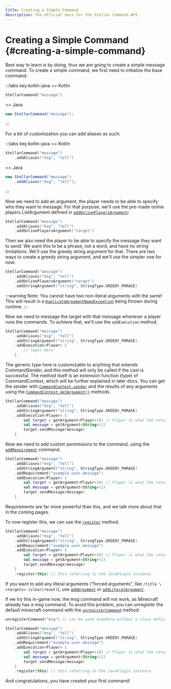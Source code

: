 ```yaml
---
title: Creating a Simple Command
description: The official docs for the Stellar Command API.
---
```


# Creating a Simple Command {#creating-a-simple-command}

Best way to learn is by doing, thus we are going to create a simple message command. To create a simple command, we first need to initialize the base command:

:::tabs key:kotlin-java
== Kotlin
```Kotlin
StellarCommand("message")
```
== Java
```Java
new StellarCommand("message");
```
:::

For a bit of customization you can add aliases as such:

:::tabs key:kotlin-java
== Kotlin
```Kotlin
StellarCommand("message")
    .addAliases("msg", "tell")
```
== Java
```Java
new StellarCommand("message")
    .addAliases("msg", "tell");
```
:::

Now we need to add an argument, the player needs to be able to specify who they want to message. For that purpose, we'll use the pre-made online players ListArgument defined in [`addOnlinePlayersArgument`](https://github.com/UndefinedCreations/Stellar/blob/34fb887add0b257ff59e3e49df7c6cbe6cdc8522/common/src/main/kotlin/com/undefined/stellar/argument/ArgumentHandler.kt#L362):

```Kotlin
StellarCommand("message")
    .addAliases("msg", "tell")
    .addOnlinePlayersArgument("target")
```

Then we also need the player to be able to specify the message they want to send. We want this to be a phrase, not a word, and have no string limitations. We'll use the greedy string argument for that. There are two ways to create a greedy string argument, and we'll use the simpler one for now:

```Kotlin
StellarCommand("message")
    .addAliases("msg", "tell")
    .addOnlinePlayersArgument("target")
    .addStringArgument("string", StringType.GREEDY_PHRASE)
```

:::warning
Note: You cannot have two non-literal arguments with the same! This will result in a [`DuplicateArgumentNameException`](https://github.com/UndefinedCreations/Stellar/blob/4ede2e9b8a195d5b675beaca8be5eecd4cc4e606/common/src/main/kotlin/com/undefined/stellar/exception/DuplicateArgumentNameException.kt#L7) being thrown during runtime.
:::

Now we need to message the target with that message whenever a player runs the commands. To achieve that, we'll use the `addExecution` method.

```Kotlin
StellarCommand("message")
    .addAliases("msg", "tell")
    .addStringArgument("string", StringType.GREEDY_PHRASE)
    .addExecution<Player> {
        // logic here
    }
```

The generic type here is customizable to anything that extends CommandSender, and this method will only be called if the cast is successful. The method itself is an extension function (type) of CommandContext, which will be further explained in later docs. You can get the sender with [`CommandContext.sender`](https://github.com/UndefinedCreations/Stellar/blob/4ede2e9b8a195d5b675beaca8be5eecd4cc4e606/common/src/main/kotlin/com/undefined/stellar/data/argument/CommandContext.kt#L7) and the results of any arguments using the [`CommandContext.getArgument()`](https://github.com/UndefinedCreations/Stellar/blob/4ede2e9b8a195d5b675beaca8be5eecd4cc4e606/common/src/main/kotlin/com/undefined/stellar/data/argument/CommandContext.kt#L9) methods.

```Kotlin
StellarCommand("message")
    .addAliases("msg", "tell")
    .addStringArgument("string", StringType.GREEDY_PHRASE)
    .addExecution<Player> {
        val target = getArgument<Player>(0) // Player is what the return value will be casted to, and 0 is the index of the argument
        val message = getArgument<String>(1)
        target.sendMessage(message)
    }
```

Now we need to add custom permissions to the command, using the [`addRequirement`](https://github.com/UndefinedCreations/Stellar/blob/4ede2e9b8a195d5b675beaca8be5eecd4cc4e606/common/src/main/kotlin/com/undefined/stellar/AbstractStellarCommand.kt#L90) command.

```Kotlin
StellarCommand("message")
    .addAliases("msg", "tell")
    .addStringArgument("string", StringType.GREEDY_PHRASE)
    .addRequirement("example.user.message")
    .addExecution<Player> {
        val target = getArgument<Player>(0) // Player is what the return value will be casted to, and 0 is the index of the argument
        val message = getArgument<String>(1)
        target.sendMessage(message)
    }
```

Requirements are far more powerful than this, and we talk more about that in the coming pages.

To now register this, we can use the [`register`](https://github.com/UndefinedCreations/Stellar/blob/4ede2e9b8a195d5b675beaca8be5eecd4cc4e606/common/src/main/kotlin/com/undefined/stellar/AbstractStellarCommand.kt#L354) method.

```Kotlin
StellarCommand("message")
    .addAliases("msg", "tell")
    .addStringArgument("string", StringType.GREEDY_PHRASE)
    .addRequirement("example.user.message")
    .addExecution<Player> {
        val target = getArgument<Player>(0) // Player is what the return value will be casted to, and 0 is the index of the argument
        val message = getArgument<String>(1)
        target.sendMessage(message)
    }
    .register(this) // this referring to the JavaPlugin instance
```

If you want to add any literal arguments ("forced arguments", like `/title \<targets> (clear|reset)`), use [`addArgument`](https://github.com/UndefinedCreations/Stellar/blob/4ede2e9b8a195d5b675beaca8be5eecd4cc4e606/common/src/main/kotlin/com/undefined/stellar/AbstractStellarCommand.kt#L369) or [`addLiteralArgument`](https://github.com/UndefinedCreations/Stellar/blob/4ede2e9b8a195d5b675beaca8be5eecd4cc4e606/common/src/main/kotlin/com/undefined/stellar/AbstractStellarCommand.kt#L374).

If we try this in-game now, the msg command will not work, as Minecraft already has a msg command. To avoid this problem, you can unregister the default minecraft command with the [`unregisterCommand`](https://github.com/UndefinedCreations/Stellar/blob/4ede2e9b8a195d5b675beaca8be5eecd4cc4e606/paper/api/src/main/kotlin/com/undefined/stellar/util/CommandUtil.kt#L136) method:

```Kotlin
unregisterCommand("msg") // can be used anywhere without a class definition

StellarCommand("message")
    .addAliases("msg", "tell")
    .addStringArgument("string", StringType.GREEDY_PHRASE)
    .addRequirement("example.user.message")
    .addExecution<Player> {
        val target = getArgument<Player>(0) // Player is what the return value will be casted to, and 0 is the index of the argument
        val message = getArgument<String>(1)
        target.sendMessage(message)
    }
    .register(this) // this referring to the JavaPlugin instance
```

And congratulations, you have created your first command!